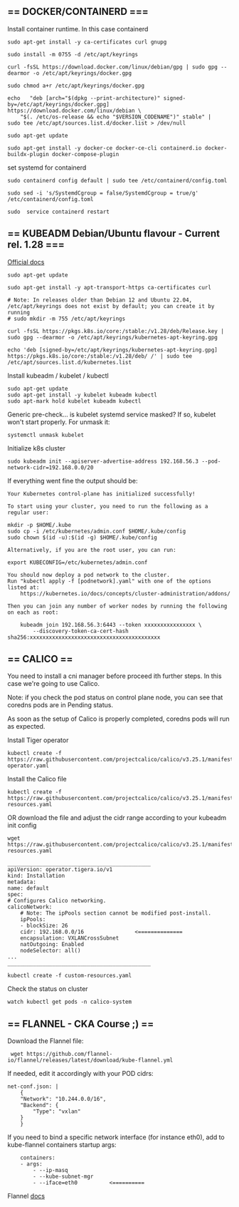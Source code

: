 
## == DOCKER/CONTAINERD ===

Install container runtime. In this case containerd

    sudo apt-get install -y ca-certificates curl gnupg

    sudo install -m 0755 -d /etc/apt/keyrings

    curl -fsSL https://download.docker.com/linux/debian/gpg | sudo gpg --dearmor -o /etc/apt/keyrings/docker.gpg

    sudo chmod a+r /etc/apt/keyrings/docker.gpg

    echo   "deb [arch="$(dpkg --print-architecture)" signed-by=/etc/apt/keyrings/docker.gpg] https://download.docker.com/linux/debian \
        "$(. /etc/os-release && echo "$VERSION_CODENAME")" stable" |   sudo tee /etc/apt/sources.list.d/docker.list > /dev/null
    
    sudo apt-get update
    
    sudo apt-get install -y docker-ce docker-ce-cli containerd.io docker-buildx-plugin docker-compose-plugin

set systemd for containerd

    sudo containerd config default | sudo tee /etc/containerd/config.toml
    
    sudo sed -i 's/SystemdCgroup = false/SystemdCgroup = true/g' /etc/containerd/config.toml
    
    sudo  service containerd restart


## == KUBEADM Debian/Ubuntu flavour - Current rel. 1.28 ===

[Official docs](https://kubernetes.io/docs/setup/production-environment/tools/kubeadm/install-kubeadm/)

    sudo apt-get update

    sudo apt-get install -y apt-transport-https ca-certificates curl

    # Note: In releases older than Debian 12 and Ubuntu 22.04, /etc/apt/keyrings does not exist by default; you can create it by running 
    # sudo mkdir -m 755 /etc/apt/keyrings

    curl -fsSL https://pkgs.k8s.io/core:/stable:/v1.28/deb/Release.key | sudo gpg --dearmor -o /etc/apt/keyrings/kubernetes-apt-keyring.gpg

    echo 'deb [signed-by=/etc/apt/keyrings/kubernetes-apt-keyring.gpg] https://pkgs.k8s.io/core:/stable:/v1.28/deb/ /' | sudo tee /etc/apt/sources.list.d/kubernetes.list

Install kubeadm / kubelet / kubectl

    sudo apt-get update
    sudo apt-get install -y kubelet kubeadm kubectl
    sudo apt-mark hold kubelet kubeadm kubectl

Generic pre-check... is kubelet systemd service masked? If so, kubelet won't start properly. For unmask it:

    systemctl unmask kubelet

Initialize k8s cluster

    sudo kubeadm init --apiserver-advertise-address 192.168.56.3 --pod-network-cidr=192.168.0.0/20

If everything went fine the output should be:

    Your Kubernetes control-plane has initialized successfully!

    To start using your cluster, you need to run the following as a regular user:

    mkdir -p $HOME/.kube
    sudo cp -i /etc/kubernetes/admin.conf $HOME/.kube/config
    sudo chown $(id -u):$(id -g) $HOME/.kube/config

    Alternatively, if you are the root user, you can run:

    export KUBECONFIG=/etc/kubernetes/admin.conf

    You should now deploy a pod network to the cluster.
    Run "kubectl apply -f [podnetwork].yaml" with one of the options listed at:
        https://kubernetes.io/docs/concepts/cluster-administration/addons/

    Then you can join any number of worker nodes by running the following on each as root:

        kubeadm join 192.168.56.3:6443 --token xxxxxxxxxxxxxxxx \
            --discovery-token-ca-cert-hash sha256:xxxxxxxxxxxxxxxxxxxxxxxxxxxxxxxxxxxxxxxxx

## == CALICO ==

You need to install a cni manager before proceed ith further steps. In this case we're going to use Calico.

Note: if you check the pod status on control plane node, you can see that coredns pods are in Pending status.

As soon as the setup of Calico is properly completed, coredns pods will run as expected.

Install Tiger operator
    
    kubectl create -f https://raw.githubusercontent.com/projectcalico/calico/v3.25.1/manifests/tigera-operator.yaml

Install the Calico file

    kubectl create -f https://raw.githubusercontent.com/projectcalico/calico/v3.25.1/manifests/custom-resources.yaml

OR download the file  and adjust the cidr range according to your kubeadm init config

    wget https://raw.githubusercontent.com/projectcalico/calico/v3.25.1/manifests/custom-resources.yaml

    _____________________________________________
    apiVersion: operator.tigera.io/v1
    kind: Installation
    metadata:
    name: default
    spec:
    # Configures Calico networking.
    calicoNetwork:
        # Note: The ipPools section cannot be modified post-install.
        ipPools:
        - blockSize: 26
        cidr: 192.168.0.0/16                <==============
        encapsulation: VXLANCrossSubnet
        natOutgoing: Enabled
        nodeSelector: all()
    ...
    _____________________________________________

    kubectl create -f custom-resources.yaml

Check the status on cluster

    watch kubectl get pods -n calico-system


## == FLANNEL - CKA Course ;) ==

Download the Flannel file:

     wget https://github.com/flannel-io/flannel/releases/latest/download/kube-flannel.yml

If needed, edit it accordingly with your POD cidrs:

    net-conf.json: |
        {
        "Network": "10.244.0.0/16",
        "Backend": {
            "Type": "vxlan"
        }
        }

If you need to bind a specific network interface (for instance eth0), add to kube-flannel containers startup args:

        containers:
        - args:
            - --ip-masq
            - --kube-subnet-mgr
            - --iface=eth0          <==========

Flannel [docs](https://github.com/flannel-io/flannel/blob/master/Documentation/troubleshooting.md#vagrant) 


